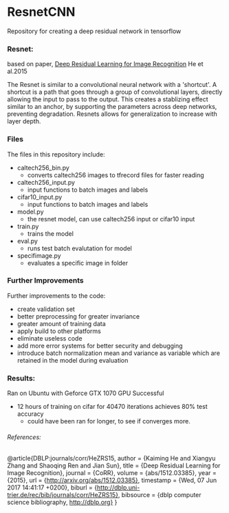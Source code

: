 # ResnetCNN
Repository for creating a deep residual network in tensorflow

### Resnet:
based on paper, [Deep Residual Learning for Image Recognition](https://arxiv.org/pdf/1512.03385.pdf) He et al.2015

The Resnet is similar to a convolutional neural network with a 'shortcut'. A shortcut is a path that goes through a group of convolutional layers, directly allowing the input to pass to the output. This creates a stablizing effect similar to an anchor, by supporting the parameters across deep networks, preventing degradation. Resnets allows for generalization to increase with layer depth.

### Files
The files in this repository include:
- caltech256_bin.py 
	- converts caltech256 images to tfrecord files for faster reading
- caltech256_input.py
	- input functions to batch images and labels
- cifar10_input.py
	- input functions to batch images and labels
- model.py
	- the resnet model, can use caltech256 input or cifar10 input
- train.py
	- trains the model
- eval.py
	- runs test batch evalutation for model
- specifimage.py
	- evaluates a specific image in folder

### Further Improvements
Further improvements to the code:
- create validation set
- better preprocessing for greater invariance 
- greater amount of training data
- apply build to other platforms
- eliminate useless code
- add more error systems for better security and debugging
- introduce batch normalization mean and variance as variable which are retained in the model during evaluation

### Results:
Ran on Ubuntu with Geforce GTX 1070 GPU
Successful
- 12 hours of training on cifar for 40470 iterations achieves 80% test accuracy
	- could have been ran for longer, to see if converges more.

###### References:
@article{DBLP:journals/corr/HeZRS15,
  author    = {Kaiming He and
               Xiangyu Zhang and
               Shaoqing Ren and
               Jian Sun},
  title     = {Deep Residual Learning for Image Recognition},
  journal   = {CoRR},
  volume    = {abs/1512.03385},
  year      = {2015},
  url       = {http://arxiv.org/abs/1512.03385},
  timestamp = {Wed, 07 Jun 2017 14:41:17 +0200},
  biburl    = {http://dblp.uni-trier.de/rec/bib/journals/corr/HeZRS15},
  bibsource = {dblp computer science bibliography, http://dblp.org}
}

